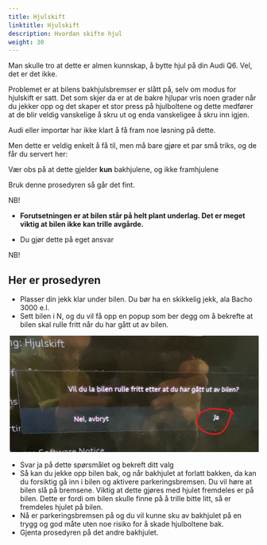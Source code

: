 ```yaml
---
title: Hjulskift
linktitle: Hjulskift
description: Hvordan skifte hjul
weight: 30
---
```


Man skulle tro at dette er almen kunnskap, å bytte hjul på din Audi Q6. Vel, det er det ikke.

Problemet er at bilens bakhjulsbremser er slått på, selv om modus for hjulskift er satt. Det som skjer da er at de bakre hjlupar vris noen grader når du jekker opp og det skaper et stor press på hjulboltene og dette medfører at de blir veldig vanskelige å skru ut og enda vanskeligee å skru inn igjen.

Audi eller importør har ikke klart å få fram noe løsning på dette.

Men dette er veldig enkelt å få til, men må bare gjøre et par små triks, og de får du servert her:

Vær obs på at dette gjelder **kun** bakhjulene, og ikke framhjulene

Bruk denne prosedyren så går det fint.

NB!
- **Forutsetningen er at bilen står på helt plant underlag. Det er meget viktig at bilen ikke kan trille avgårde.**

- Du gjør dette på eget ansvar

NB!

## Her er prosedyren

- Plasser din jekk klar under bilen. Du bør ha en skikkelig jekk, ala Bacho 3000 e.l.
- Sett bilen i N, og du vil få opp en popup som ber degg om å bekrefte at bilen skal rulle fritt når du har gått ut av bilen.

![](image.png)
- Svar ja på dette spørsmålet og bekreft ditt valg
- Så kan du jekke opp bilen bak, og når bakhjulet at forlatt bakken, da kan du forsiktig gå inn i bilen og aktivere parkeringsbremsen. Du vil høre at bilen slå på bremsene. Viktig at dette gjøres med hjulet fremdeles er på bilen. Dette er fordi om bilen skulle finne på å trille bitte litt, så er fremdeles hjulet på bilen.
- Nå er parkeringsbremsen på og du vil kunne sku av bakhjulet på en trygg og god måte uten noe risiko for å skade hjulboltene bak.
- Gjenta prosedyren på det andre bakhjulet.
